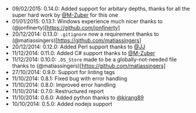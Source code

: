 * 09/02/2015: 0.14.0: Added support for arbitary depths, thanks for all the super hard work by [@M-Zuber](https://github.com/M-Zuber) for this one
* 01/01/2015: 0.13.1: Windows experience much nicer thanks to (@jonfinerty)[https://github.com/jonfinerty]
* 20/12/2014: 0.13.0: `.gitignore` now a requirement thanks to (@matiassingers)[https://github.com/matiassingers]
* 20/12/2014: 0.12.0: Added Perl support thanks to [@JJ](https://github.com/JJ)
* 11/12/2014: 0.11.0: Added C# support thanks to [@M-Zuber](https://github.com/M-Zuber)
* 11/12/2014: 0.10.0: `.DS_Store` made to be a globally-not-needed file thanks to (@matiassingers)[https://github.com/matiassingers]
* 27/10/2014: 0.9.0: Support for linting tags
* 11/10/2014: 0.8.1: Fixed bug with error handling
* 11/10/2014: 0.8.0: Improved error handling
* 11/10/2014: 0.7.0: Restructured report
* 11/10/2014: 0.6.0: Added python thanks to [@kirang89](https://github.com/kirang89)
* 10/10/2014: 0.5.0: Added nodejs support